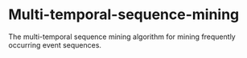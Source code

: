 # Multi-temporal-sequence-mining
The multi-temporal sequence mining algorithm for mining frequently occurring event sequences.
